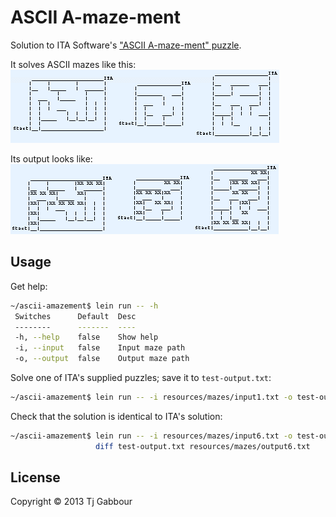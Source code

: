 # ASCII A-maze-ment

Solution to ITA Software's ["ASCII A-maze-ment"
puzzle](http://www.itasoftware.com/careers/puzzle_archive.html).

It solves ASCII mazes like this:
![alt text](https://github.com/tjg/ascii-amazement/raw/master/resources/images/puzzle_archive_ascii_top.gif "Unsolved Maze")

Its output looks like:
![alt text](https://github.com/tjg/ascii-amazement/raw/master/resources/images/puzzle_archive_ascii_lower.gif "Solved Maze")



## Usage

Get help:

```bash
~/ascii-amazement$ lein run -- -h
 Switches      Default  Desc
 --------      -------  ----
 -h, --help    false    Show help
 -i, --input   false    Input maze path
 -o, --output  false    Output maze path 
```


Solve one of ITA's supplied puzzles; save it to `test-output.txt`:

```bash
~/ascii-amazement$ lein run -- -i resources/mazes/input1.txt -o test-output.txt
```


Check that the solution is identical to ITA's solution:

```bash
~/ascii-amazement$ lein run -- -i resources/mazes/input6.txt -o test-output.txt && \
                   diff test-output.txt resources/mazes/output6.txt
```



## License

Copyright © 2013 Tj Gabbour